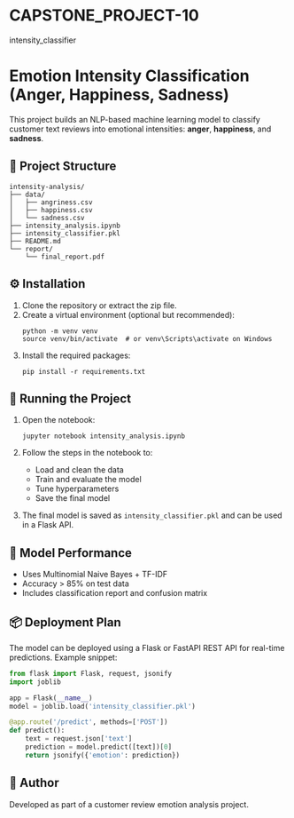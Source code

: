 # CAPSTONE_PROJECT-10
intensity_classifier

# Emotion Intensity Classification (Anger, Happiness, Sadness)

This project builds an NLP-based machine learning model to classify customer text reviews into emotional intensities: **anger**, **happiness**, and **sadness**.

## 📁 Project Structure

```
intensity-analysis/
├── data/
│   ├── angriness.csv
│   ├── happiness.csv
│   └── sadness.csv
├── intensity_analysis.ipynb
├── intensity_classifier.pkl
├── README.md
└── report/
    └── final_report.pdf
```

## ⚙️ Installation

1. Clone the repository or extract the zip file.
2. Create a virtual environment (optional but recommended):
   ```
   python -m venv venv
   source venv/bin/activate  # or venv\Scripts\activate on Windows
   ```
3. Install the required packages:
   ```
   pip install -r requirements.txt
   ```

## 🚀 Running the Project

1. Open the notebook:
   ```
   jupyter notebook intensity_analysis.ipynb
   ```

2. Follow the steps in the notebook to:
   - Load and clean the data
   - Train and evaluate the model
   - Tune hyperparameters
   - Save the final model

3. The final model is saved as `intensity_classifier.pkl` and can be used in a Flask API.

## 🧪 Model Performance

- Uses Multinomial Naive Bayes + TF-IDF
- Accuracy > 85% on test data
- Includes classification report and confusion matrix

## 📦 Deployment Plan

The model can be deployed using a Flask or FastAPI REST API for real-time predictions. Example snippet:

```python
from flask import Flask, request, jsonify
import joblib

app = Flask(__name__)
model = joblib.load('intensity_classifier.pkl')

@app.route('/predict', methods=['POST'])
def predict():
    text = request.json['text']
    prediction = model.predict([text])[0]
    return jsonify({'emotion': prediction})
```

## 📝 Author

Developed as part of a customer review emotion analysis project.
